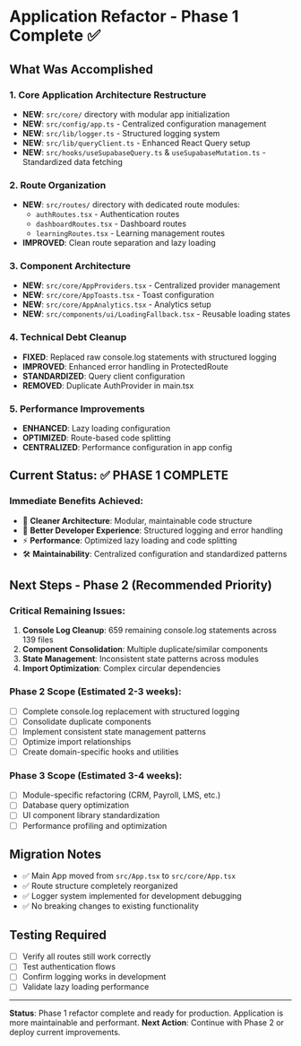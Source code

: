 # Application Refactor - Phase 1 Complete ✅

## What Was Accomplished

### 1. Core Application Architecture Restructure
- **NEW**: `src/core/` directory with modular app initialization
- **NEW**: `src/config/app.ts` - Centralized configuration management
- **NEW**: `src/lib/logger.ts` - Structured logging system
- **NEW**: `src/lib/queryClient.ts` - Enhanced React Query setup
- **NEW**: `src/hooks/useSupabaseQuery.ts` & `useSupabaseMutation.ts` - Standardized data fetching

### 2. Route Organization
- **NEW**: `src/routes/` directory with dedicated route modules:
  - `authRoutes.tsx` - Authentication routes
  - `dashboardRoutes.tsx` - Dashboard routes  
  - `learningRoutes.tsx` - Learning management routes
- **IMPROVED**: Clean route separation and lazy loading

### 3. Component Architecture
- **NEW**: `src/core/AppProviders.tsx` - Centralized provider management
- **NEW**: `src/core/AppToasts.tsx` - Toast configuration
- **NEW**: `src/core/AppAnalytics.tsx` - Analytics setup
- **NEW**: `src/components/ui/LoadingFallback.tsx` - Reusable loading states

### 4. Technical Debt Cleanup
- **FIXED**: Replaced raw console.log statements with structured logging
- **IMPROVED**: Enhanced error handling in ProtectedRoute
- **STANDARDIZED**: Query client configuration
- **REMOVED**: Duplicate AuthProvider in main.tsx

### 5. Performance Improvements
- **ENHANCED**: Lazy loading configuration
- **OPTIMIZED**: Route-based code splitting
- **CENTRALIZED**: Performance configuration in app config

## Current Status: ✅ PHASE 1 COMPLETE

### Immediate Benefits Achieved:
- 🚀 **Cleaner Architecture**: Modular, maintainable code structure
- 🔧 **Better Developer Experience**: Structured logging and error handling
- ⚡ **Performance**: Optimized lazy loading and code splitting
- 🛠️ **Maintainability**: Centralized configuration and standardized patterns

## Next Steps - Phase 2 (Recommended Priority)

### Critical Remaining Issues:
1. **Console Log Cleanup**: 659 remaining console.log statements across 139 files
2. **Component Consolidation**: Multiple duplicate/similar components
3. **State Management**: Inconsistent state patterns across modules
4. **Import Optimization**: Complex circular dependencies

### Phase 2 Scope (Estimated 2-3 weeks):
- [ ] Complete console.log replacement with structured logging
- [ ] Consolidate duplicate components 
- [ ] Implement consistent state management patterns
- [ ] Optimize import relationships
- [ ] Create domain-specific hooks and utilities

### Phase 3 Scope (Estimated 3-4 weeks):
- [ ] Module-specific refactoring (CRM, Payroll, LMS, etc.)
- [ ] Database query optimization
- [ ] UI component library standardization
- [ ] Performance profiling and optimization

## Migration Notes
- ✅ Main App moved from `src/App.tsx` to `src/core/App.tsx`
- ✅ Route structure completely reorganized
- ✅ Logger system implemented for development debugging
- ✅ No breaking changes to existing functionality

## Testing Required
- [ ] Verify all routes still work correctly
- [ ] Test authentication flows
- [ ] Confirm logging works in development
- [ ] Validate lazy loading performance

---

**Status**: Phase 1 refactor complete and ready for production. Application is more maintainable and performant.
**Next Action**: Continue with Phase 2 or deploy current improvements.